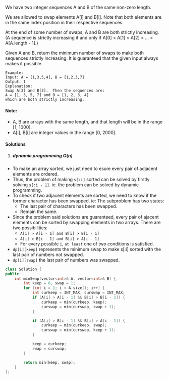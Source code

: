 We have two integer sequences A and B of the same non-zero length.

We are allowed to swap elements A[i] and B[i].  Note that both elements are in the same index position in their respective sequences.

At the end of some number of swaps, A and B are both strictly increasing.  (A sequence is strictly increasing if and only if A[0] < A[1] < A[2] < ... < A[A.length - 1].)

Given A and B, return the minimum number of swaps to make both sequences strictly increasing.  It is guaranteed that the given input always makes it possible.

```
Example:
Input: A = [1,3,5,4], B = [1,2,3,7]
Output: 1
Explanation: 
Swap A[3] and B[3].  Then the sequences are:
A = [1, 3, 5, 7] and B = [1, 2, 3, 4]
which are both strictly increasing.
```

#### Note:

-    A, B are arrays with the same length, and that length will be in the range [1, 1000].
-    A[i], B[i] are integer values in the range [0, 2000].


#### Solutions

1. ##### dynamic programming O(n)

- To make an array sorted, we just need to esure every pair of adjacent elements are ordered.
- Thus, the problem of making `s[:i]` sorted can be solved by firstly solving `s[:i - 1]`. ie. the problem can be solved by dynamic programming.
- To check if two adjacent elements are sorted, we need to know if the former character has been swapped. ie: The subproblem has two states: 
    - The last pair of characters has been swapped.
    - Remain the same.
- Since the problem said solutions are guaranteed, every pair of ajacent elements can be sorted by swapping elements in two arrays. There are two possibilities:
    - `A[i] > A[i - 1] and B[i] > B[i - 1]`
    - `A[i] > B[i - 1] and B[i] > A[i - 1]`
    - For every possible `i`, `at least` one of two conditions is satisfied.
- `dp[i][keep]` represents the minimum swap to make s[:i] sorted with the last pair of numbers not swapped.
- `dp[i][swap]` the last pair of numbers was swapped.


```c++
class Solution {
public:
    int minSwap(vector<int>& A, vector<int>& B) {
        int keep = 0, swap = 1;
        for (int i = 1; i < A.size(); i++) {
            int curkeep = INT_MAX, curswap = INT_MAX;
            if (A[i] > A[i - 1] && B[i] > B[i - 1]) {
                curkeep = min(curkeep, keep);
                curswap = min(curswap, swap + 1);
            }

            if (A[i] > B[i - 1] && B[i] > A[i - 1]) {
                curkeep = min(curkeep, swap);
                curswap = min(curswap, keep + 1);
            }

            keep = curkeep;
            swap = curswap;
        }

        return min(keep, swap);
    }
};
```